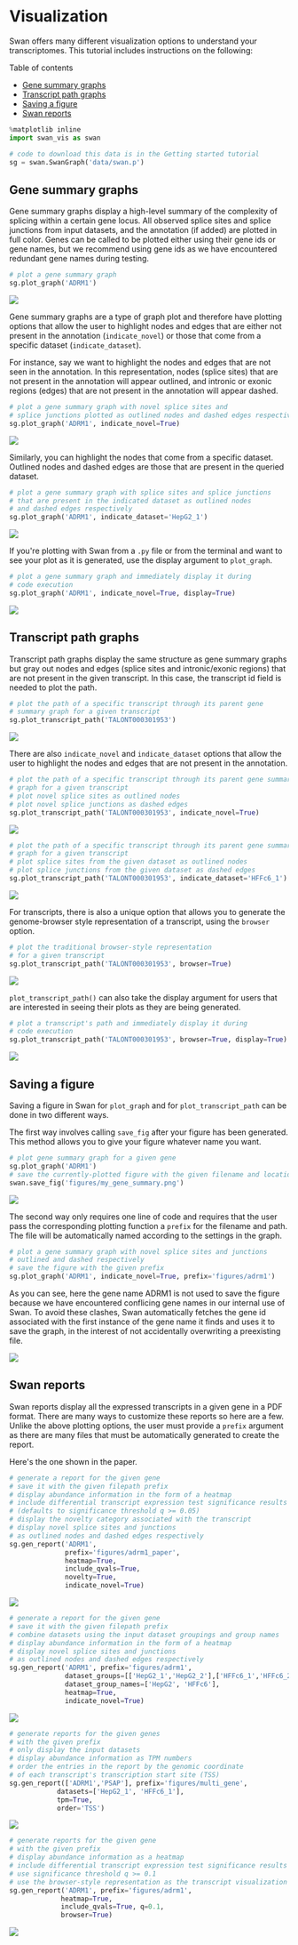 # Visualization

Swan offers many different visualization options to understand your transcriptomes. This tutorial includes instructions on the following:

Table of contents

* [Gene summary graphs](visualization.md#gene-summary-graphs)
* [Transcript path graphs](visualization.md#transcript-path-graphs)
* [Saving a figure](visualization.md#saving-a-figure)
* [Swan reports](visualization.md#swan-reports)

```python
%matplotlib inline
import swan_vis as swan

# code to download this data is in the Getting started tutorial
sg = swan.SwanGraph('data/swan.p')
```

## Gene summary graphs

Gene summary graphs display a high-level summary of the complexity of splicing within a certain gene locus. All observed splice sites and splice junctions from input datasets, and the annotation \(if added\) are plotted in full color. Genes can be called to be plotted either using their gene ids or gene names, but we recommend using gene ids as we have encountered redundant gene names during testing.

```python
# plot a gene summary graph
sg.plot_graph('ADRM1')
```

![](../.gitbook/assets/output_5_0.png)

Gene summary graphs are a type of graph plot and therefore have plotting options that allow the user to highlight nodes and edges that are either not present in the annotation \(`indicate_novel`\) or those that come from a specific dataset \(`indicate_dataset`\).

For instance, say we want to highlight the nodes and edges that are not seen in the annotation. In this representation, nodes \(splice sites\) that are not present in the annotation will appear outlined, and intronic or exonic regions \(edges\) that are not present in the annotation will appear dashed.

```python
# plot a gene summary graph with novel splice sites and 
# splice junctions plotted as outlined nodes and dashed edges respectively
sg.plot_graph('ADRM1', indicate_novel=True)
```

![](../.gitbook/assets/output_8_0.png)

Similarly, you can highlight the nodes that come from a specific dataset. Outlined nodes and dashed edges are those that are present in the queried dataset.

```python
# plot a gene summary graph with splice sites and splice junctions
# that are present in the indicated dataset as outlined nodes
# and dashed edges respectively
sg.plot_graph('ADRM1', indicate_dataset='HepG2_1')
```

![](../.gitbook/assets/output_10_0.png)

If you're plotting with Swan from a `.py` file or from the terminal and want to see your plot as it is generated, use the display argument to `plot_graph`.

```python
# plot a gene summary graph and immediately display it during
# code execution
sg.plot_graph('ADRM1', indicate_novel=True, display=True)
```

![](../.gitbook/assets/output_8_0.png)

## Transcript path graphs

Transcript path graphs display the same structure as gene summary graphs but gray out nodes and edges \(splice sites and intronic/exonic regions\) that are not present in the given transcript. In this case, the transcript id field is needed to plot the path.

```python
# plot the path of a specific transcript through its parent gene
# summary graph for a given transcript
sg.plot_transcript_path('TALONT000301953')
```

![](../.gitbook/assets/output_13_0.png)

There are also `indicate_novel` and `indicate_dataset` options that allow the user to highlight the nodes and edges that are not present in the annotation.

```python
# plot the path of a specific transcript through its parent gene summary
# graph for a given transcript
# plot novel splice sites as outlined nodes
# plot novel splice junctions as dashed edges
sg.plot_transcript_path('TALONT000301953', indicate_novel=True)
```

![](../.gitbook/assets/output_15_0.png)

```python
# plot the path of a specific transcript through its parent gene summary
# graph for a given transcript
# plot splice sites from the given dataset as outlined nodes
# plot splice junctions from the given dataset as dashed edges
sg.plot_transcript_path('TALONT000301953', indicate_dataset='HFFc6_1')
```

![](../.gitbook/assets/output_16_0.png)

For transcripts, there is also a unique option that allows you to generate the genome-browser style representation of a transcript, using the `browser` option.

```python
# plot the traditional browser-style representation 
# for a given transcript
sg.plot_transcript_path('TALONT000301953', browser=True)
```

![](../.gitbook/assets/output_18_0.png)

`plot_transcript_path()` can also take the display argument for users that are interested in seeing their plots as they are being generated.

```python
# plot a transcript's path and immediately display it during
# code execution
sg.plot_transcript_path('TALONT000301953', browser=True, display=True)
```

![](../.gitbook/assets/output_18_0.png)


## Saving a figure

Saving a figure in Swan for `plot_graph` and for `plot_transcript_path` can be done in two different ways.

The first way involves calling `save_fig` after your figure has been generated. This method allows you to give your figure whatever name you want.

```python
# plot gene summary graph for a given gene
sg.plot_graph('ADRM1')
# save the currently-plotted figure with the given filename and location
swan.save_fig('figures/my_gene_summary.png')
```

![](../.gitbook/assets/output_23_0.png)

The second way only requires one line of code and requires that the user pass the corresponding plotting function a `prefix` for the filename and path. The file will be automatically named according to the settings in the graph.

```python
# plot a gene summary graph with novel splice sites and junctions
# outlined and dashed respectively
# save the figure with the given prefix
sg.plot_graph('ADRM1', indicate_novel=True, prefix='figures/adrm1')
```

As you can see, here the gene name ADRM1 is not used to save the figure because we have encountered conflicing gene names in our internal use of Swan. To avoid these clashes, Swan automatically fetches the gene id associated with the first instance of the gene name it finds and uses it to save the graph, in the interest of not accidentally overwriting a preexisting file. 

![](../.gitbook/assets/output_27_0.png)

## Swan reports

Swan reports display all the expressed transcripts in a given gene in a PDF format. There are many ways to customize these reports so here are a few. Unlike the above plotting options, the user must provide a `prefix` argument as there are many files that must be automatically generated to create the report.

Here's the one shown in the paper.

```python
# generate a report for the given gene 
# save it with the given filepath prefix
# display abundance information in the form of a heatmap
# include differential transcript expression test significance results
# (defaults to significance threshold q >= 0.05)
# display the novelty category associated with the transcript 
# display novel splice sites and junctions 
# as outlined nodes and dashed edges respectively
sg.gen_report('ADRM1',
              prefix='figures/adrm1_paper',
              heatmap=True,
              include_qvals=True,
              novelty=True, 
              indicate_novel=True)
```

![](../.gitbook/assets/output_32_0.png)

```python
# generate a report for the given gene 
# save it with the given filepath prefix
# combine datasets using the input dataset groupings and group names
# display abundance information in the form of a heatmap
# display novel splice sites and junctions 
# as outlined nodes and dashed edges respectively
sg.gen_report('ADRM1', prefix='figures/adrm1',
              dataset_groups=[['HepG2_1','HepG2_2'],['HFFc6_1','HFFc6_2']],
              dataset_group_names=['HepG2', 'HFFc6'],
              heatmap=True,
              indicate_novel=True)
```

![](../.gitbook/assets/output_34_0.png)

```python
# generate reports for the given genes
# with the given prefix
# only display the input datasets
# display abundance information as TPM numbers
# order the entries in the report by the genomic coordinate
# of each transcript's transcription start site (TSS)
sg.gen_report(['ADRM1','PSAP'], prefix='figures/multi_gene',
            datasets=['HepG2_1', 'HFFc6_1'],
            tpm=True,
            order='TSS')
```

![](../.gitbook/assets/output_36_0.png)

```python
# generate reports for the given gene
# with the given prefix
# display abundance information as a heatmap
# include differential transcript expression test significance results
# use significance threshold q >= 0.1
# use the browser-style representation as the transcript visualization
sg.gen_report('ADRM1', prefix='figures/adrm1',
             heatmap=True,
             include_qvals=True, q=0.1,
             browser=True)
```

![](../.gitbook/assets/output_37_0.png)


